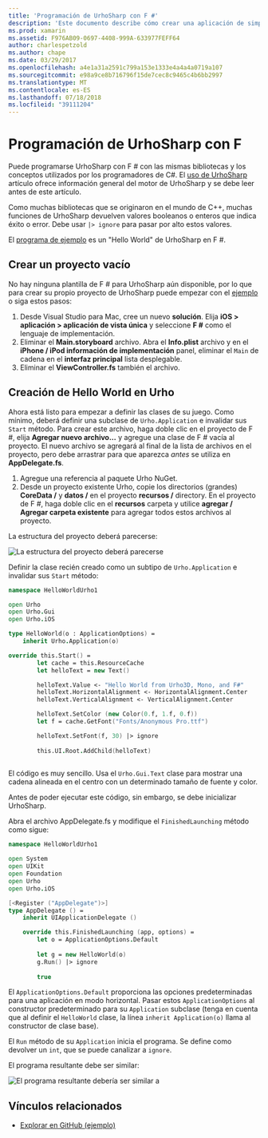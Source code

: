 ```yaml
---
title: 'Programación de UrhoSharp con F #'
description: 'Este documento describe cómo crear una aplicación de simple hello world UrhoSharp con F # en Visual Studio para Mac.'
ms.prod: xamarin
ms.assetid: F976AB09-0697-4408-999A-633977FEFF64
author: charlespetzold
ms.author: chape
ms.date: 03/29/2017
ms.openlocfilehash: a4e1a31a2591c799a153e1333e4a4a4a0719a107
ms.sourcegitcommit: e98a9ce8b716796f15de7cec8c9465c4b6bb2997
ms.translationtype: MT
ms.contentlocale: es-ES
ms.lasthandoff: 07/18/2018
ms.locfileid: "39111204"
---
```

# <a name="programming-urhosharp-with-f"></a>Programación de UrhoSharp con F #

Puede programarse UrhoSharp con F # con las mismas bibliotecas y los conceptos utilizados por los programadores de C#. El [uso de UrhoSharp](~/graphics-games/urhosharp/using.md) artículo ofrece información general del motor de UrhoSharp y se debe leer antes de este artículo.

Como muchas bibliotecas que se originaron en el mundo de C++, muchas funciones de UrhoSharp devuelven valores booleanos o enteros que indica éxito o error. Debe usar `|> ignore` para pasar por alto estos valores.

El [programa de ejemplo](https://github.com/xamarin/recipes/tree/master/cross-platform/urho/urho-fsharp/HelloWorldUrhoFsharp) es un "Hello World" de UrhoSharp en F #.

## <a name="creating-an-empty-project"></a>Crear un proyecto vacío

No hay ninguna plantilla de F # para UrhoSharp aún disponible, por lo que para crear su propio proyecto de UrhoSharp puede empezar con el [ejemplo](https://github.com/xamarin/recipes/tree/master/cross-platform/urho/urho-fsharp/HelloWorldUrhoFsharp) o siga estos pasos:

1. Desde Visual Studio para Mac, cree un nuevo **solución**. Elija **iOS > aplicación > aplicación de vista única** y seleccione **F #** como el lenguaje de implementación. 
1. Eliminar el **Main.storyboard** archivo. Abra el **Info.plist** archivo y en el **iPhone / iPod información de implementación** panel, eliminar el `Main` de cadena en el **interfaz principal** lista desplegable.
1. Eliminar el **ViewController.fs** también el archivo.

## <a name="building-hello-world-in-urho"></a>Creación de Hello World en Urho

Ahora está listo para empezar a definir las clases de su juego. Como mínimo, deberá definir una subclase de `Urho.Application` e invalidar sus `Start` método. Para crear este archivo, haga doble clic en el proyecto de F #, elija **Agregar nuevo archivo...**  y agregue una clase de F # vacía al proyecto. El nuevo archivo se agregará al final de la lista de archivos en el proyecto, pero debe arrastrar para que aparezca *antes* se utiliza en **AppDelegate.fs**.

1. Agregue una referencia al paquete Urho NuGet.
1. Desde un proyecto existente Urho, copie los directorios (grandes) **CoreData /** y **datos /** en el proyecto **recursos /** directory. En el proyecto de F #, haga doble clic en el **recursos** carpeta y utilice **agregar / Agregar carpeta existente** para agregar todos estos archivos al proyecto.

La estructura del proyecto deberá parecerse:

![](fsharp-images/solutionpane.png "La estructura del proyecto deberá parecerse")

Definir la clase recién creado como un subtipo de `Urho.Application` e invalidar sus `Start` método:

```fsharp
namespace HelloWorldUrho1

open Urho
open Urho.Gui
open Urho.iOS

type HelloWorld(o : ApplicationOptions) =
    inherit Urho.Application(o) 

override this.Start() = 
        let cache = this.ResourceCache
        let helloText = new Text()

        helloText.Value <- "Hello World from Urho3D, Mono, and F#"
        helloText.HorizontalAlignment <- HorizontalAlignment.Center
        helloText.VerticalAlignment <- VerticalAlignment.Center

        helloText.SetColor (new Color(0.f, 1.f, 0.f))
        let f = cache.GetFont("Fonts/Anonymous Pro.ttf")

        helloText.SetFont(f, 30) |> ignore
                  
        this.UI.Root.AddChild(helloText)
            
```

El código es muy sencillo. Usa el `Urho.Gui.Text` clase para mostrar una cadena alineada en el centro con un determinado tamaño de fuente y color. 

Antes de poder ejecutar este código, sin embargo, se debe inicializar UrhoSharp. 

Abra el archivo AppDelegate.fs y modifique el `FinishedLaunching` método como sigue:

```fsharp
namespace HelloWorldUrho1

open System
open UIKit
open Foundation
open Urho
open Urho.iOS

[<Register ("AppDelegate")>]
type AppDelegate () =
    inherit UIApplicationDelegate ()

    override this.FinishedLaunching (app, options) =
        let o = ApplicationOptions.Default
     
        let g = new HelloWorld(o)
        g.Run() |> ignore
       
        true
```

El `ApplicationOptions.Default` proporciona las opciones predeterminadas para una aplicación en modo horizontal. Pasar estos `ApplicationOptions` al constructor predeterminado para su `Application` subclase (tenga en cuenta que al definir el `HelloWorld` clase, la línea `inherit Application(o)` llama al constructor de clase base). 

El `Run` método de su `Application` inicia el programa. Se define como devolver un `int`, que se puede canalizar a `ignore`. 

El programa resultante debe ser similar:

![](fsharp-images/helloworldfsharp.png "El programa resultante debería ser similar a")








## <a name="related-links"></a>Vínculos relacionados

- [Explorar en GitHub (ejemplo)](https://github.com/xamarinhttps://developer.xamarin.com/recipes/tree/master/cross-platform/urho/urho-fsharp/HelloWorldUrhoFsharp)
